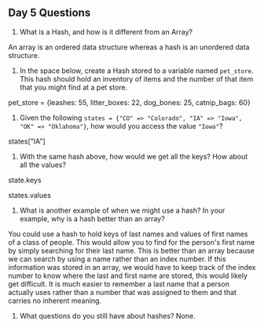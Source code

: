 ## Day 5 Questions

1. What is a Hash, and how is it different from an Array?

An array is an ordered data structure whereas a hash is an unordered data structure.  

1. In the space below, create a Hash stored to a variable named `pet_store`.  This hash should hold an inventory of items and the number of that item that you might find at a pet store.

pet_store = {leashes: 55, litter_boxes: 22, dog_bones: 25, catnip_bags: 60}

1. Given the following `states = {"CO" => "Colorado", "IA" => "Iowa", "OK" => "Oklahoma"}`, how would you access the value `"Iowa"`?

states["IA"]

1. With the same hash above, how would we get all the keys?  How about all the values?

state.keys

states.values

1. What is another example of when we might use a hash?  In your example, why is a hash better than an array?

You could use a hash to hold keys of last names and values of first names of a class of people.  This would allow you to find for the person's first name by simply searching for their last name.  This is better than an array because we can search by using a name rather than an index number.  If this information was stored in an array, we would have to keep track of the index number to know where the last and first name are stored, this would likely get difficult.  It is much easier to remember a last name that a person actually uses rather than a number that was assigned to them and that carries no inherent meaning.      

1. What questions do you still have about hashes?
None.
